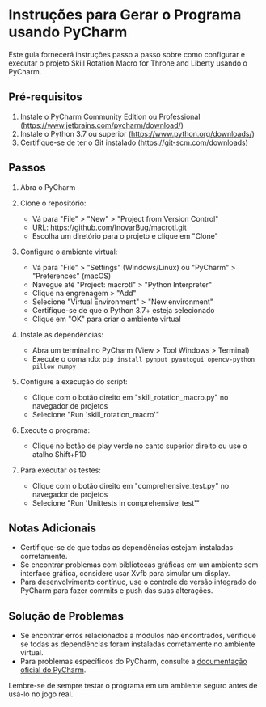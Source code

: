 
# Instruções para Gerar o Programa usando PyCharm

Este guia fornecerá instruções passo a passo sobre como configurar e executar o projeto Skill Rotation Macro for Throne and Liberty usando o PyCharm.

## Pré-requisitos

1. Instale o PyCharm Community Edition ou Professional (https://www.jetbrains.com/pycharm/download/)
2. Instale o Python 3.7 ou superior (https://www.python.org/downloads/)
3. Certifique-se de ter o Git instalado (https://git-scm.com/downloads)

## Passos

1. Abra o PyCharm

2. Clone o repositório:
   - Vá para "File" > "New" > "Project from Version Control"
   - URL: https://github.com/InovarBug/macrotl.git
   - Escolha um diretório para o projeto e clique em "Clone"

3. Configure o ambiente virtual:
   - Vá para "File" > "Settings" (Windows/Linux) ou "PyCharm" > "Preferences" (macOS)
   - Navegue até "Project: macrotl" > "Python Interpreter"
   - Clique na engrenagem > "Add"
   - Selecione "Virtual Environment" > "New environment"
   - Certifique-se de que o Python 3.7+ esteja selecionado
   - Clique em "OK" para criar o ambiente virtual

4. Instale as dependências:
   - Abra um terminal no PyCharm (View > Tool Windows > Terminal)
   - Execute o comando: `pip install pynput pyautogui opencv-python pillow numpy`

5. Configure a execução do script:
   - Clique com o botão direito em "skill_rotation_macro.py" no navegador de projetos
   - Selecione "Run 'skill_rotation_macro'"

6. Execute o programa:
   - Clique no botão de play verde no canto superior direito ou use o atalho Shift+F10

7. Para executar os testes:
   - Clique com o botão direito em "comprehensive_test.py" no navegador de projetos
   - Selecione "Run 'Unittests in comprehensive_test'"

## Notas Adicionais

- Certifique-se de que todas as dependências estejam instaladas corretamente.
- Se encontrar problemas com bibliotecas gráficas em um ambiente sem interface gráfica, considere usar Xvfb para simular um display.
- Para desenvolvimento contínuo, use o controle de versão integrado do PyCharm para fazer commits e push das suas alterações.

## Solução de Problemas

- Se encontrar erros relacionados a módulos não encontrados, verifique se todas as dependências foram instaladas corretamente no ambiente virtual.
- Para problemas específicos do PyCharm, consulte a [documentação oficial do PyCharm](https://www.jetbrains.com/help/pycharm/quick-start-guide.html).

Lembre-se de sempre testar o programa em um ambiente seguro antes de usá-lo no jogo real.
